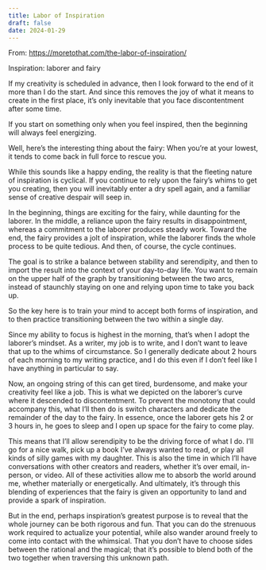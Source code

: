 ```yaml
---
title: Labor of Inspiration
draft: false
date: 2024-01-29
---
```


From: https://moretothat.com/the-labor-of-inspiration/

Inspiration: laborer and fairy

If my creativity is scheduled in advance, then I look forward to the end of it more than I do the start. And since this removes the joy of what it means to create in the first place, it’s only inevitable that you face discontentment after some time.

If you start on something only when you feel inspired, then the beginning will always feel energizing.

Well, here’s the interesting thing about the fairy: When you’re at your lowest, it tends to come back in full force to rescue you.

While this sounds like a happy ending, the reality is that the fleeting nature of inspiration is cyclical. If you continue to rely upon the fairy’s whims to get you creating, then you will inevitably enter a dry spell again, and a familiar sense of creative despair will seep in.

In the beginning, things are exciting for the fairy, while daunting for the laborer. In the middle, a reliance upon the fairy results in disappointment, whereas a commitment to the laborer produces steady work. Toward the end, the fairy provides a jolt of inspiration, while the laborer finds the whole process to be quite tedious. And then, of course, the cycle continues.

The goal is to strike a balance between stability and serendipity, and then to import the result into the context of your day-to-day life. You want to remain on the upper half of the graph by transitioning between the two arcs, instead of staunchly staying on one and relying upon time to take you back up.

So the key here is to train your mind to accept both forms of inspiration, and to then practice transitioning between the two within a single day.

Since my ability to focus is highest in the morning, that’s when I adopt the laborer’s mindset. As a writer, my job is to write, and I don’t want to leave that up to the whims of circumstance. So I generally dedicate about 2 hours of each morning to my writing practice, and I do this even if I don’t feel like I have anything in particular to say. 

Now, an ongoing string of this can get tired, burdensome, and make your creativity feel like a job. This is what we depicted on the laborer’s curve where it descended to discontentment. To prevent the monotony that could accompany this, what I’ll then do is switch characters and dedicate the remainder of the day to the fairy. In essence, once the laborer gets his 2 or 3 hours in, he goes to sleep and I open up space for the fairy to come play.

This means that I’ll allow serendipity to be the driving force of what I do. I’ll go for a nice walk, pick up a book I’ve always wanted to read, or play all kinds of silly games with my daughter. This is also the time in which I’ll have conversations with other creators and readers, whether it’s over email, in-person, or video. All of these activities allow me to absorb the world around me, whether materially or energetically. And ultimately, it’s through this blending of experiences that the fairy is given an opportunity to land and provide a spark of inspiration.

But in the end, perhaps inspiration’s greatest purpose is to reveal that the whole journey can be both rigorous and fun. That you can do the strenuous work required to actualize your potential, while also wander around freely to come into contact with the whimsical. That you don’t have to choose sides between the rational and the magical; that it’s possible to blend both of the two together when traversing this unknown path.
